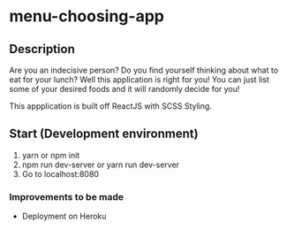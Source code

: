 # menu-choosing-app

## Description
Are you an indecisive person? Do you find yourself thinking about what to eat for your lunch? Well this application is right for you! You can just list some of your desired foods and it will randomly decide for you!

This appplication is built off ReactJS with SCSS Styling. 

## Start (Development environment)
1. yarn or npm init
2. npm run dev-server or yarn run dev-server
3. Go to localhost:8080

### Improvements to be made
- Deployment on Heroku
